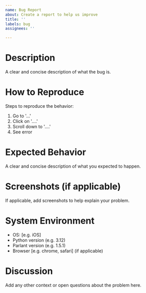 ```yaml
---
name: Bug Report
about: Create a report to help us improve
title: ''
labels: bug
assignees: ''

---
```


# Description
A clear and concise description of what the bug is.

# How to Reproduce
Steps to reproduce the behavior:
1. Go to '...'
2. Click on '....'
3. Scroll down to '....'
4. See error

# Expected Behavior
A clear and concise description of what you expected to happen.

# Screenshots (if applicable)
If applicable, add screenshots to help explain your problem.

# System Environment
 - OS: [e.g. iOS]
 - Python version (e.g. 3.12)
 - Parlant version (e.g. 1.5.1)
 - Browser [e.g. chrome, safari] (if applicable)

# Discussion
Add any other context or open questions about the problem here.
